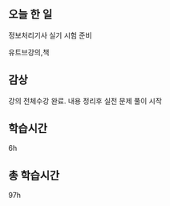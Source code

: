## 오늘 한 일

정보처리기사 실기 시험 준비

유트브강의,책


## 감상

강의 전체수강 완료. 내용 정리후 실전 문제 풀이 시작


## 학습시간

6h <br>

## 총 학습시간

97h


